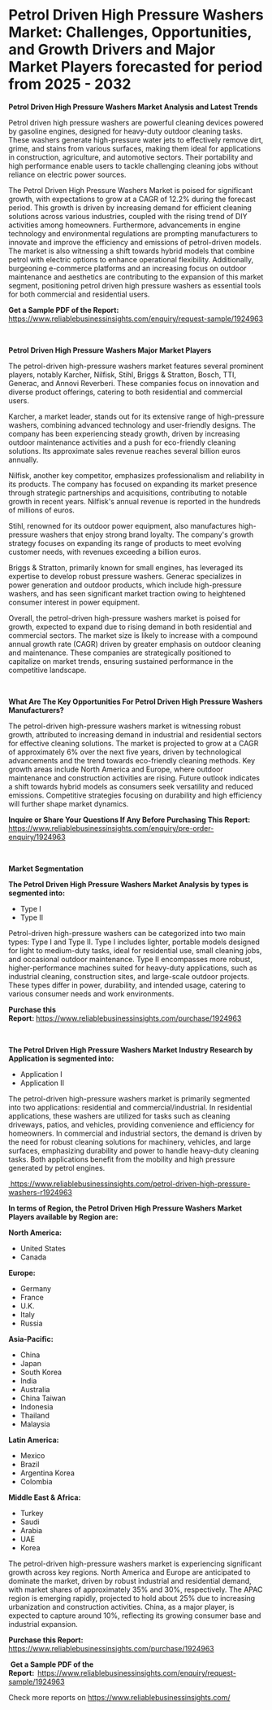 <p><h1>Petrol Driven High Pressure Washers Market: Challenges, Opportunities, and Growth Drivers and Major Market Players forecasted for period from 2025 - 2032</h1></p><p><strong>Petrol Driven High Pressure Washers Market Analysis and Latest Trends</strong></p>
<p><p>Petrol driven high pressure washers are powerful cleaning devices powered by gasoline engines, designed for heavy-duty outdoor cleaning tasks. These washers generate high-pressure water jets to effectively remove dirt, grime, and stains from various surfaces, making them ideal for applications in construction, agriculture, and automotive sectors. Their portability and high performance enable users to tackle challenging cleaning jobs without reliance on electric power sources.</p><p>The Petrol Driven High Pressure Washers Market is poised for significant growth, with expectations to grow at a CAGR of 12.2% during the forecast period. This growth is driven by increasing demand for efficient cleaning solutions across various industries, coupled with the rising trend of DIY activities among homeowners. Furthermore, advancements in engine technology and environmental regulations are prompting manufacturers to innovate and improve the efficiency and emissions of petrol-driven models. The market is also witnessing a shift towards hybrid models that combine petrol with electric options to enhance operational flexibility. Additionally, burgeoning e-commerce platforms and an increasing focus on outdoor maintenance and aesthetics are contributing to the expansion of this market segment, positioning petrol driven high pressure washers as essential tools for both commercial and residential users.</p></p>
<p><strong>Get a Sample PDF of the Report:&nbsp;</strong> <a href="https://www.reliablebusinessinsights.com/enquiry/request-sample/1924963?utm_campaign=75&utm_medium=2&utm_source=Github&utm_content=ia&utm_term=14012025&utm_id=petrol-driven-high-pressure-washers">https://www.reliablebusinessinsights.com/enquiry/request-sample/1924963</a></p>
<p>&nbsp;</p>
<p><strong>Petrol Driven High Pressure Washers Major Market Players</strong></p>
<p><p>The petrol-driven high-pressure washers market features several prominent players, notably Karcher, Nilfisk, Stihl, Briggs & Stratton, Bosch, TTI, Generac, and Annovi Reverberi. These companies focus on innovation and diverse product offerings, catering to both residential and commercial users.</p><p>Karcher, a market leader, stands out for its extensive range of high-pressure washers, combining advanced technology and user-friendly designs. The company has been experiencing steady growth, driven by increasing outdoor maintenance activities and a push for eco-friendly cleaning solutions. Its approximate sales revenue reaches several billion euros annually.</p><p>Nilfisk, another key competitor, emphasizes professionalism and reliability in its products. The company has focused on expanding its market presence through strategic partnerships and acquisitions, contributing to notable growth in recent years. Nilfisk's annual revenue is reported in the hundreds of millions of euros.</p><p>Stihl, renowned for its outdoor power equipment, also manufactures high-pressure washers that enjoy strong brand loyalty. The company's growth strategy focuses on expanding its range of products to meet evolving customer needs, with revenues exceeding a billion euros.</p><p>Briggs & Stratton, primarily known for small engines, has leveraged its expertise to develop robust pressure washers. Generac specializes in power generation and outdoor products, which include high-pressure washers, and has seen significant market traction owing to heightened consumer interest in power equipment.</p><p>Overall, the petrol-driven high-pressure washers market is poised for growth, expected to expand due to rising demand in both residential and commercial sectors. The market size is likely to increase with a compound annual growth rate (CAGR) driven by greater emphasis on outdoor cleaning and maintenance. These companies are strategically positioned to capitalize on market trends, ensuring sustained performance in the competitive landscape.</p></p>
<p>&nbsp;</p>
<p><strong>What Are The Key Opportunities For Petrol Driven High Pressure Washers Manufacturers?</strong></p>
<p><p>The petrol-driven high-pressure washers market is witnessing robust growth, attributed to increasing demand in industrial and residential sectors for effective cleaning solutions. The market is projected to grow at a CAGR of approximately 6% over the next five years, driven by technological advancements and the trend towards eco-friendly cleaning methods. Key growth areas include North America and Europe, where outdoor maintenance and construction activities are rising. Future outlook indicates a shift towards hybrid models as consumers seek versatility and reduced emissions. Competitive strategies focusing on durability and high efficiency will further shape market dynamics.</p></p>
<p><strong>Inquire or Share Your Questions If Any Before Purchasing This Report:</strong> <a href="https://www.reliablebusinessinsights.com/enquiry/pre-order-enquiry/1924963?utm_campaign=75&utm_medium=2&utm_source=Github&utm_content=ia&utm_term=14012025&utm_id=petrol-driven-high-pressure-washers">https://www.reliablebusinessinsights.com/enquiry/pre-order-enquiry/1924963</a></p>
<p>&nbsp;</p>
<p><strong>Market Segmentation</strong></p>
<p><strong>The Petrol Driven High Pressure Washers Market Analysis by types is segmented into:</strong></p>
<p><ul><li>Type I</li><li>Type II</li></ul></p>
<p><p>Petrol-driven high-pressure washers can be categorized into two main types: Type I and Type II. Type I includes lighter, portable models designed for light to medium-duty tasks, ideal for residential use, small cleaning jobs, and occasional outdoor maintenance. Type II encompasses more robust, higher-performance machines suited for heavy-duty applications, such as industrial cleaning, construction sites, and large-scale outdoor projects. These types differ in power, durability, and intended usage, catering to various consumer needs and work environments.</p></p>
<p><strong>Purchase this Report:&nbsp;</strong><a href="https://www.reliablebusinessinsights.com/purchase/1924963?utm_campaign=75&utm_medium=2&utm_source=Github&utm_content=ia&utm_term=14012025&utm_id=petrol-driven-high-pressure-washers">https://www.reliablebusinessinsights.com/purchase/1924963</a></p>
<p>&nbsp;</p>
<p><strong>The Petrol Driven High Pressure Washers Market Industry Research by Application is segmented into:</strong></p>
<p><ul><li>Application I</li><li>Application II</li></ul></p>
<p><p>The petrol-driven high-pressure washers market is primarily segmented into two applications: residential and commercial/industrial. In residential applications, these washers are utilized for tasks such as cleaning driveways, patios, and vehicles, providing convenience and efficiency for homeowners. In commercial and industrial sectors, the demand is driven by the need for robust cleaning solutions for machinery, vehicles, and large surfaces, emphasizing durability and power to handle heavy-duty cleaning tasks. Both applications benefit from the mobility and high pressure generated by petrol engines.</p></p>
<p><a href="https://www.reliablebusinessinsights.com/petrol-driven-high-pressure-washers-r1924963?utm_campaign=75&utm_medium=2&utm_source=Github&utm_content=ia&utm_term=14012025&utm_id=petrol-driven-high-pressure-washers">&nbsp;https://www.reliablebusinessinsights.com/petrol-driven-high-pressure-washers-r1924963</a></p>
<p><strong>In terms of Region, the Petrol Driven High Pressure Washers Market Players available by Region are:</strong></p>
<p>
    <p> <strong> North America: </strong>
        <ul>
            <li>United States</li>
            <li>Canada</li>
        </ul>
        </p> 
    <p> <strong> Europe: </strong>
        <ul>
            <li>Germany</li>
            <li>France</li>
            <li>U.K.</li>
            <li>Italy</li>
            <li>Russia</li>
        </ul>
        </p> 
    <p> <strong> Asia-Pacific: </strong>
        <ul>
            <li>China</li>
            <li>Japan</li>
            <li>South Korea</li>
            <li>India</li>
            <li>Australia</li>
            <li>China Taiwan</li>
            <li>Indonesia</li>
            <li>Thailand</li>
            <li>Malaysia</li>
        </ul>
        </p> 
    <p> <strong> Latin America: </strong>
        <ul>
            <li>Mexico</li>
            <li>Brazil</li>
            <li>Argentina Korea</li>
            <li>Colombia</li>
        </ul>
        </p> 
    <p> <strong> Middle East & Africa: </strong>
        <ul>
            <li>Turkey</li>
            <li>Saudi</li>
            <li>Arabia</li>
            <li>UAE</li>
            <li>Korea</li>
        </ul>
    </p>
    </p>
<p><p>The petrol-driven high-pressure washers market is experiencing significant growth across key regions. North America and Europe are anticipated to dominate the market, driven by robust industrial and residential demand, with market shares of approximately 35% and 30%, respectively. The APAC region is emerging rapidly, projected to hold about 25% due to increasing urbanization and construction activities. China, as a major player, is expected to capture around 10%, reflecting its growing consumer base and industrial expansion.</p></p>
<p><strong>Purchase this Report: </strong><a href="https://www.reliablebusinessinsights.com/purchase/1924963?utm_campaign=75&utm_medium=2&utm_source=Github&utm_content=ia&utm_term=14012025&utm_id=petrol-driven-high-pressure-washers">https://www.reliablebusinessinsights.com/purchase/1924963</a></p>
<p>&nbsp;<strong>Get a Sample PDF of the Report:&nbsp;&nbsp;</strong><a href="https://www.reliablebusinessinsights.com/enquiry/request-sample/1924963?utm_campaign=75&utm_medium=2&utm_source=Github&utm_content=ia&utm_term=14012025&utm_id=petrol-driven-high-pressure-washers">https://www.reliablebusinessinsights.com/enquiry/request-sample/1924963</a></p>
<p><strong></strong></p>
<p>Check more reports on <a href="https://www.reliablebusinessinsights.com/?utm_campaign=75&utm_medium=2&utm_source=Github&utm_content=ia&utm_term=14012025&utm_id=petrol-driven-high-pressure-washers">https://www.reliablebusinessinsights.com/</a></p>